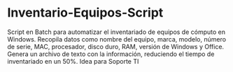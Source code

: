 # Inventario-Equipos-Script
Script en Batch para automatizar el inventariado de equipos de cómputo en Windows. Recopila datos como nombre del equipo, marca, modelo, número de serie, MAC, procesador, disco duro, RAM, versión de Windows y Office. Genera un archivo de texto con la información, reduciendo el tiempo de inventariado en un 50%. Idea para Soporte TI

